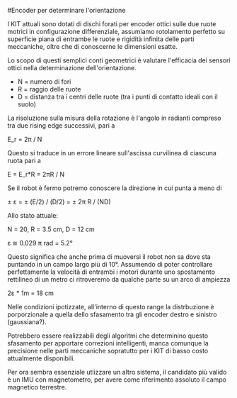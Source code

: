 #Encoder per determinare l'orientazione

I KIT attuali sono dotati di dischi forati per encoder ottici sulle due ruote
motrici in configurazione differenziale, assumiamo rotolamento perfetto su
superficie piana di entrambe le ruote e rigidità infinita delle parti
meccaniche, oltre che di conoscerne le dimensioni esatte.

Lo scopo di questi semplici conti geometrici è valutare l'efficacia dei sensori
ottici nella determinazione dell'orientazione.

- N = numero di fori
- R = raggio delle ruote
- D = distanza tra i centri delle ruote (tra i punti di contatto ideali con il
	suolo)

La risoluzione sulla misura della rotazione è l'angolo in radianti compreso tra
due rising edge successivi, pari a

E_r = 2π / N

Questo si traduce in un errore lineare sull'ascissa curvilinea di ciascuna ruota
pari a

E = E_r*R = 2πR / N

Se il robot è fermo potremo conoscere la direzione in cui punta a meno di

± ε = ± (E/2) / (D/2)  = ± 2π R / (ND)

Allo stato attuale:

N = 20,
R = 3.5 cm,
D = 12 cm

ε ≅ 0.029 π rad = 5.2°

Questo significa che anche prima di muoversi il robot non sa dove sta puntando
in un campo largo più di 10°.
Assumendo di poter controllare perfettamente la velocità di entrambi i motori
durante uno spostamento rettilineo di un metro ci ritroveremo da qualche parte
su un arco di ampiezza

2ε * 1m = 18 cm

Nelle condizioni ipotizzate, all'interno di questo range la distrbuzione è
porporzionale a quella dello sfasamento tra gli encoder destro e sinistro
(gaussiana?).

Potrebbero essere realizzabili degli algoritmi che determinino questo sfasamento
per apportare correzioni intelligenti, manca comunque la precisione nelle
parti meccaniche sopratutto per i KIT di basso costo attualmente disponibili.

Per ora sembra essenziale utlizzare un altro sistema, il candidato più valido è
un IMU con magnetometro, per avere come riferimento assoluto il campo magnetico
terrestre.
